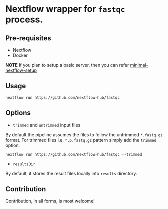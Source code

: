 # Nextflow wrapper for `fastqc` process.

## Pre-requisites

- Nextflow
- Docker 

**NOTE** If you plan to setup a basic server, then you can refer [minimal-nextflow-setup](https://github.com/nextflow-hub/minimal-nextflow-setup)

## Usage

```
nextflow run https://github.com/nextflow-hub/fastqc
```

## Options

- `trimmed` and `untrimmed` input files

By default the pipeline assumes the files to follow the untrimmed `*.fastq.gz` format. For trimmed files i.e. `*.p.fastq.gz` pattern simply add the `trimmed` option.

```
nextflow run https://github.com/nextflow-hub/fastqc --trimmed 
```
- `resultsDir`

By default, it stores the result files locally into `results` directory.


## Contribution

Contribution, in all forms, is most welcome!
